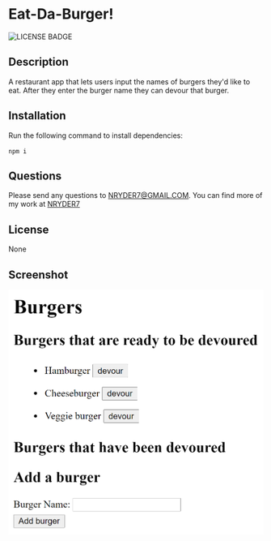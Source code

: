 # Eat-Da-Burger!
![LICENSE BADGE](https://img.shields.io/badge/LICENSE-None-BLUE)
## Description
A restaurant app that lets users input the names of burgers they'd like to eat. After they enter the burger name they can devour that burger.

## Installation 
Run the following command to install dependencies:
```
npm i
```
## Questions 
Please send any questions to NRYDER7@GMAIL.COM. You can find more of my work at [NRYDER7](https://github.com/NRYDER7)
## License 
None
## Screenshot
![Image of Eat-Da-Burger!](assets/burger.png)